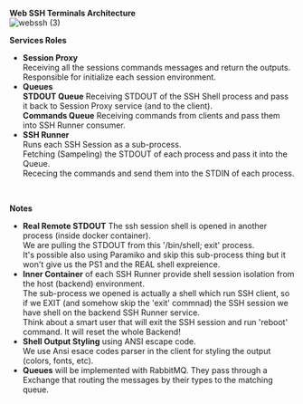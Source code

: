**Web SSH Terminals Architecture** <br/> 
![webssh (3)](https://user-images.githubusercontent.com/49838106/118291923-c8d4df00-b4e0-11eb-844c-d7fbbdf9bd57.png)


**Services Roles**
* **Session Proxy** <br/> Receiving all the sessions commands messages and return the outputs.<br/> Responsible for initialize each session environment. <br/>
* **Queues** <br/> __STDOUT Queue__ Receiving STDOUT of the SSH Shell process and pass it back to Session Proxy service (and to the client). <br/> 
__Commands Queue__ Receiving commands from clients and pass them into SSH Runner consumer. <br/> 
* **SSH Runner** <br/>Runs each SSH Session as a sub-process. <br/>Fetching (Sampeling) the STDOUT of each process and pass it into the Queue. <br/> Rececing the commands and send them into the STDIN of each process.  <br/> 
<br/>

**Notes**
* **Real Remote STDOUT** The ssh session shell is opened in another process (inside docker container). <br/>  We are pulling the STDOUT from this '/bin/shell; exit' process. <br/> It's possible also using Paramiko and skip this sub-process thing but it won't give us the PS1 and the REAL shell expreience.
* **Inner Container** of each SSH Runner provide shell session isolation from the host (backend) environment. <br/> The sub-process we opened is actually a shell which run SSH client, so if we EXIT (and somehow skip the 'exit' commnad) the SSH session we have shell on the backend SSH Runner service.<br/> Think about a smart user that will exit the SSH session and run 'reboot' command. It will reset the whole Backend!
* **Shell Output Styling** using ANSI escape code.  <br/> We use Ansi esace codes parser in the client for styling the output (colors, fonts, etc). 
* **Queues** will be implemented with RabbitMQ. They pass through a Exchange that routing the messages by their types to the matching queue.
